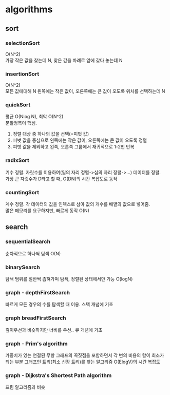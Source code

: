# algorithms

## sort

### selectionSort

O(N^2)  
가장 작은 값을 찾는데 N, 찾은 값을 차례로 앞에 갖다 놓는데 N

### insertionSort

O(N^2)  
모든 값에대해 N 왼쪽에는 작은 값이, 오른쪽에는 큰 값이 오도록 위치를 선택하는데 N

### quickSort

평균 O(Nlog N), 최악 O(N^2)  
분할정복이 핵심.

1. 정렬 대상 중 하나의 값을 선택(=피벗 값)
2. 피벗 값을 중심으로 왼쪽에는 작은 값이, 오른쪽에는 큰 값이 오도록 정렬
3. 피벗 값을 제외하고 왼쪽, 오른쪽 그룹에서 재귀적으로 1-2번 반복

### radixSort

기수 정렬. 자릿수를 이용하여(일의 자리 정렬->십의 자리 정렬->...) 데이터를 정렬.  
가장 큰 자릿수가 D라고 할 때, O(DN)의 시간 복잡도로 동작

### countingSort

계수 정렬. 각 데이터의 값을 인덱스로 삼아 값의 개수를 배열의 값으로 넣어줌.  
많은 메모리를 요구하지만, 빠르게 동작 O(N)

## search

### sequentialSearch

순차적으로 하나씩 탐색 O(N)

### binarySearch

탐색 범위를 절반씩 좁혀가며 탐색, 정렬된 상태에서만 가능 O(logN)

### graph - depthFirstSearch

빠르게 모든 경우의 수를 탐색할 때 이용. 스택 개념에 기초

### graph breadFirstSearch

깊이우선과 비슷하지만 너비를 우선.. 큐 개념에 기초

### graph - Prim's algorithm

가중치가 있는 연결된 무향 그래프의 꼭짓점을 포함하면서 각 변의 비용의 합이 최소가 되는 부분 그래프인 트리(최소 신장 트리)를 찾는 알고리즘 O(ElogV)의 시간 복잡도

### graph - Dijkstra's Shortest Path algorithm

프림 알고리즘과 비슷
